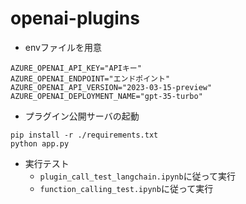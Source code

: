 # openai-plugins

- envファイルを用意

```sh:.env
AZURE_OPENAI_API_KEY="APIキー"
AZURE_OPENAI_ENDPOINT="エンドポイント"
AZURE_OPENAI_API_VERSION="2023-03-15-preview"
AZURE_OPENAI_DEPLOYMENT_NAME="gpt-35-turbo"
```

- プラグイン公開サーバの起動

```sh:
pip install -r ./requirements.txt
python app.py
```

- 実行テスト
    - ```plugin_call_test_langchain.ipynb```に従って実行
    - ```function_calling_test.ipynb```に従って実行

